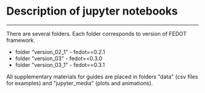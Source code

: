 # Description of jupyter notebooks 

---

There are several folders. Each folder corresponds to version of FEDOT framework. 

* folder "version_02_1" - fedot==0.2.1
* folder "version_03" - fedot==0.3.0
* folder "version_03_1" - fedot==0.3.1

All supplementary materials for guides are placed in folders "data" (csv files for examples) 
and "jupyter_media" (plots and animations).